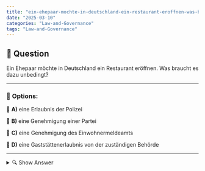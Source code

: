 ```yaml
---
title: "ein-ehepaar-mochte-in-deutschland-ein-restaurant-eroffnen-was-braucht-es-dazu-unbedingt"
date: "2025-03-10"
categories: "Law-and-Governance"
tags: "Law-and-Governance"
---
```


## 📌 **Question**

Ein Ehepaar möchte in Deutschland ein Restaurant eröffnen. Was braucht es dazu unbedingt?



---

### 📝 **Options:**

🔘 **A)** eine Erlaubnis der Polizei

🔘 **B)** eine Genehmigung einer Partei

🔘 **C)** eine Genehmigung des Einwohnermeldeamts

🔘 **D)** eine Gaststättenerlaubnis von der zuständigen Behörde

---

<details>
  <summary>🔍 Show Answer</summary>

  <p>
💡  <b>Correct Answer:</b>  d
  </p>
  <p>
    📖<b>Explanation:</b>
    Ein Ehepaar plant, in Deutschland ein eigenes Restaurant zu eröffnen. Dafür müssen sie verschiedene rechtliche und administrative Schritte beachten. Dazu gehört die Auswahl eines geeigneten Standorts, die Anmeldung des Gewerbes sowie die Einhaltung von Hygiene- und Sicherheitsvorschriften. Besonders wichtig ist der Erhalt der notwendigen Genehmigungen von den zuständigen Behörden. Ohne die richtige Erlaubnis dürfen keine Speisen und Getränke zum Verzehr angeboten werden. Zusätzlich müssen eventuell weitere Lizenzen, wie beispielsweise eine Schankerlaubnis, beantragt werden, um den Betrieb rechtlich abzusichern.
  </p>
</details>
